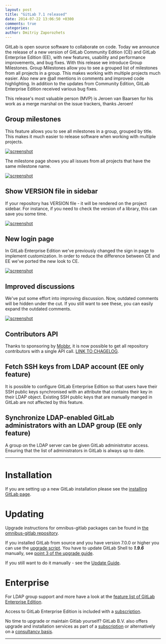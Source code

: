 ```yaml
---
layout: post
title: "GitLab 7.1 released"
date: 2014-07-22 13:06:50 +0300
comments: true
categories: 
author: Dmitriy Zaporozhets
---
```


GitLab is open source software to collaborate on code.
Today we announce the release of a new version of GitLab Community Edition (CE) and GitLab Enterprise Edition (EE), with new features, usability and performance improvements, and bug fixes.
With this release we introduce Group Milestones. Group Milestones allow you to see a grouped list of milestones from all projects in a group. This makes working with multiple projects much easier.
Also new are @all mentions in comments and improved code highlighting.
In addition to the updates from Community Edition, GitLab Enterprise Edition received various bug fixes.

This release's most valuable person (MVP) is Jeroen van Baarsen for his work as a merge marshal on the issue trackers, thanks Jeroen!


<!--more-->

## Group milestones

This feature allows you to see all milestones in a group, grouped by title. This makes it much easier to release software when working with multiple projects.

[![screenshot](/images/7_1/group_milestone.png)](/images/7_1/group_milestone.png) 

The milestone page shows you all issues from all projects that have the same milestone name.

[![screenshot](/images/7_1/group_milestone_show.png)](/images/7_1/group_milestone_show.png) 

## Show VERSION file in sidebar

If your repository has VERSION file - it will be rendered on the project sidebar. For instance, if you need to check the version of a library, this can save you some time.

[![screenshot](/images/7_1/version.png)](/images/7_1/version.png) 

## New login page

In GitLab Enterprise Edition we've previously changed the sign in page to implement customization. 
In order to reduce the difference between CE and EE we've ported the new look to CE.

[![screenshot](/images/7_1/login.png)](/images/7_1/login.png)

## Improved discussions

We've put some effort into improving discussion. 
Now, outdated comments will be hidden under the cut. 
If you still want to see these, you can easily expand the outdated comments.

[![screenshot](/images/7_1/discussion.png)](/images/7_1/discussion.png)

## Contributors API

Thanks to sponsoring by [Mobbr](https://mobbr.com), it is now possible to get all repository contributors with a single API call.
[LINK TO CHAGELOG](https://gitlab.com/gitlab-org/gitlab-ce/blob/7-1-stable/CHANGELOG#L18).

## Fetch SSH keys from LDAP account (EE only feature)

It is possible to configure GitLab Enterprise Edition so that users have their SSH public keys synchronised with an attribute that contains their key in their LDAP object.
Existing SSH public keys that are manually manged in GitLab are not affected by this feature.

## Synchronize LDAP-enabled GitLab administrators with an LDAP group (EE only feature)

A group on the LDAP server can be given GitLab administrator access.
Ensuring that the list of administrators in GitLab is always up to date.

- - -

# Installation

If you are setting up a new GitLab installation please see the [installing GitLab page](https://www.gitlab.com/installation/).

# Updating

Upgrade instructions for omnibus-gitlab packages can be found in [the omnibus-gitlab repository](https://gitlab.com/gitlab-org/omnibus-gitlab/blob/master/doc/update.md).

If you installed GitLab from source and you have version 7.0.0 or higher you can use the [upgrade script](https://gitlab.com/gitlab-org/gitlab-ce/blob/master/doc/update/upgrader.md).
You have to update GitLab Shell to ***1.9.6*** manually, see [point 3 of the upgrade guide](https://gitlab.com/gitlab-org/gitlab-ce/blob/master/doc/update/7.0-to-7.1.md#4-update-gitlab-shell-and-its-config).

If you still want to do it manually - see the [Update Guide](https://gitlab.com/gitlab-org/gitlab-ce/blob/master/doc/update/7.0-to-7.1.md).

# Enterprise

For LDAP group support and more have a look at the [feature list of GitLab Enterprise Edition](http://www.gitlab.com/gitlab-ee/).

Access to GitLab Enterprise Edition is included with a [subscription](http://www.gitlab.com/subscription/).

No time to upgrade or maintain Gitlab yourself?
GitLab B.V. also offers upgrade and installation services as part of a [subscription](http://www.gitlab.com/subscription/) or alternatively on a [consultancy basis](http://www.gitlab.com/consultancy/).

- - -
